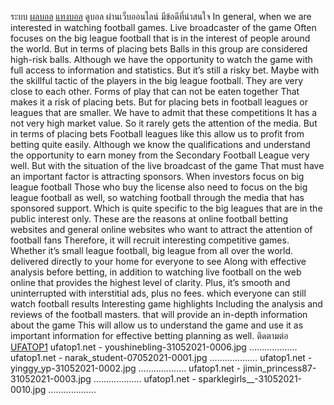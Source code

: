 ระบบ [ผลบอล](https://ufatop1.net/livescore/) [แทงบอล](https://ufatop1.net/)
ดูบอล ผ่านเว็บออนไลน์ มีข้อดีที่น่าสนใจ
In general, when we are interested in watching football games. Live broadcaster of the game Often focuses on the big league football that is in the interest of people around the world. But in terms of placing bets Balls in this group are considered high-risk balls. Although we have the opportunity to watch the game with full access to information and statistics. But it’s still a risky bet. Maybe with the skillful tactic of the players in the big league football. They are very close to each other. Forms of play that can not be eaten together That makes it a risk of placing bets. But for placing bets in football leagues or leagues that are smaller. We have to admit that these competitions It has a not very high market value. So it rarely gets the attention of the media. But in terms of placing bets Football leagues like this allow us to profit from betting quite easily. Although we know the qualifications and understand the opportunity to earn money from the Secondary Football League very well. But with the situation of the live broadcast of the game That must have an important factor is attracting sponsors. When investors focus on big league football Those who buy the license also need to focus on the big league football as well, so watching football through the media that has sponsored support. Which is quite specific to the big leagues that are in the public interest only. These are the reasons at online football betting websites and general online websites who want to attract the attention of football fans Therefore, it will recruit interesting competitive games. Whether it’s small league football, big league from all over the world. delivered directly to your home for everyone to see Along with effective analysis before betting, in addition to watching live football on the web online that provides the highest level of clarity. Plus, it’s smooth and uninterrupted with interstitial ads, plus no fees. which everyone can still watch football results Interesting game highlights Including the analysis and reviews of the football masters. that will provide an in-depth information about the game This will allow us to understand the game and use it as important information for effective betting planning as well.
ติดตามต่อ [UFATOP1](https://ufatop1.net/livescore/)
ufatop1.net - youshinebling-31052021-0006.jpg
……………….
ufatop1.net - narak_student-07052021-0001.jpg
……………….
ufatop1.net - yinggy_yp-31052021-0002.jpg
……………….
ufatop1.net - jimin_princess87-31052021-0003.jpg
……………….
ufatop1.net - sparklegirls__-31052021-0010.jpg
……………….


